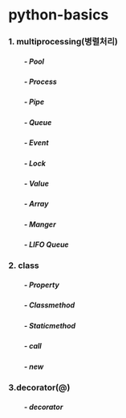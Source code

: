 # python-basics
### 1. multiprocessing(병렬처리)
##### &ensp;&ensp;&ensp;&ensp; - Pool
##### &ensp;&ensp;&ensp;&ensp; - Process
##### &ensp;&ensp;&ensp;&ensp; - Pipe
##### &ensp;&ensp;&ensp;&ensp; - Queue
##### &ensp;&ensp;&ensp;&ensp; - Event
##### &ensp;&ensp;&ensp;&ensp; - Lock
##### &ensp;&ensp;&ensp;&ensp; - Value
##### &ensp;&ensp;&ensp;&ensp; - Array
##### &ensp;&ensp;&ensp;&ensp; - Manger
##### &ensp;&ensp;&ensp;&ensp; - LIFO Queue

### 2. class
##### &ensp;&ensp;&ensp;&ensp; - Property
##### &ensp;&ensp;&ensp;&ensp; - Classmethod
##### &ensp;&ensp;&ensp;&ensp; - Staticmethod
##### &ensp;&ensp;&ensp;&ensp; - __call__
##### &ensp;&ensp;&ensp;&ensp; - __new__

### 3.decorator(@)
##### &ensp;&ensp;&ensp;&ensp; - decorator
